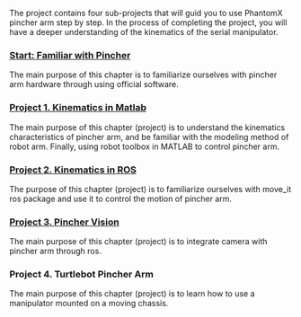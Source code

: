 The project contains four sub-projects that will guid you to use PhantomX pincher arm step by step. In the process of completing the project, you will have a deeper understanding of the kinematics of the serial manipulator.    

### [Start: Familiar with Pincher](https://github.com/ViolinLee/Pincher_projects/tree/master/0_familiar_with_pincher)
The main purpose of this chapter is to familiarize ourselves with pincher arm hardware through using official software.

### [Project 1. Kinematics in Matlab](https://github.com/ViolinLee/Pincher_projects/tree/master/1_kinematics_in_matlab)
The main purpose of this chapter (project) is to understand the kinematics characteristics of pincher arm, and be familiar with the modeling method of robot arm. Finally, using robot toolbox in MATLAB to control pincher arm.

### [Project 2. Kinematics in ROS](https://github.com/ViolinLee/Pincher_projects/tree/master/2_kinematics_in_ros)
The purpose of this chapter (project) is to familiarize ourselves with move_it ros package and use it to control the motion of pincher arm.

### [Project 3. Pincher Vision](https://github.com/ViolinLee/Pincher_projects/tree/master/3_pincher_vision)
The main purpose of this chapter (project) is to integrate camera with pincher arm through ros. 

### Project 4. Turtlebot Pincher Arm
The main purpose of this chapter (project) is to learn how to use a manipulator mounted on a moving chassis.


